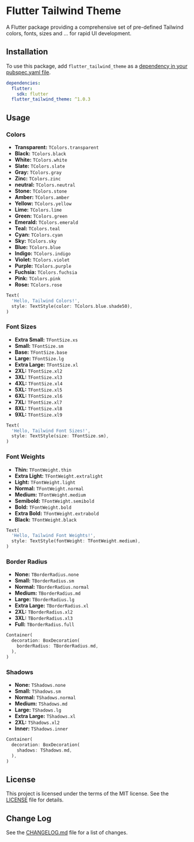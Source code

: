 # Flutter Tailwind Theme

A Flutter package providing a comprehensive set of pre-defined Tailwind colors, fonts, sizes and ... for rapid UI development.

## Installation

To use this package, add `flutter_tailwind_theme` as a [dependency in your pubspec.yaml file](https://flutter.dev/docs/development/packages-and-plugins/using-packages).

```yaml
dependencies:
  flutter:
    sdk: flutter
  flutter_tailwind_theme: ^1.0.3
```

## Usage

### Colors

- **Transparent:** `TColors.transparent`
- **Black:** `TColors.black`
- **White:** `TColors.white`
- **Slate:** `TColors.slate`
- **Gray:** `TColors.gray`
- **Zinc:** `TColors.zinc`
- **neutral:** `TColors.neutral`
- **Stone:** `TColors.stone`
- **Amber:** `TColors.amber`
- **Yellow:** `TColors.yellow`
- **Lime:** `TColors.lime`
- **Green:** `TColors.green`
- **Emerald:** `TColors.emerald`
- **Teal:** `TColors.teal`
- **Cyan:** `TColors.cyan`
- **Sky:** `TColors.sky`
- **Blue:** `TColors.blue`
- **Indigo:** `TColors.indigo`
- **Violet:** `TColors.violet`
- **Purple:** `TColors.purple`
- **Fuchsia:** `TColors.fuchsia`
- **Pink:** `TColors.pink`
- **Rose:** `TColors.rose`

```dart
Text(
  'Hello, Tailwind Colors!',
  style: TextStyle(color: TColors.blue.shade50),
)
```

### Font Sizes

- **Extra Small:** `TFontSize.xs`
- **Small:** `TFontSize.sm`
- **Base:** `TFontSize.base`
- **Large:** `TFontSize.lg`
- **Extra Large:** `TFontSize.xl`
- **2XL:** `TFontSize.xl2`
- **3XL:** `TFontSize.xl3`
- **4XL:** `TFontSize.xl4`
- **5XL:** `TFontSize.xl5`
- **6XL:** `TFontSize.xl6`
- **7XL:** `TFontSize.xl7`
- **8XL:** `TFontSize.xl8`
- **9XL:** `TFontSize.xl9`

```dart
Text(
  'Hello, Tailwind Font Sizes!',
  style: TextStyle(size: TFontSize.sm),
)
```


### Font Weights

- **Thin:** `TFontWeight.thin`
- **Extra Light:** `TFontWeight.extralight`
- **Light:** `TFontWeight.light`
- **Normal:** `TFontWeight.normal`
- **Medium:** `TFontWeight.medium`
- **Semibold:** `TFontWeight.semibold`
- **Bold:** `TFontWeight.bold`
- **Extra Bold:** `TFontWeight.extrabold`
- **Black:** `TFontWeight.black`

```dart
Text(
  'Hello, Tailwind Font Weights!',
  style: TextStyle(fontWeight: TFontWeight.medium),
)
```

### Border Radius

- **None:** `TBorderRadius.none`
- **Small:** `TBorderRadius.sm`
- **Normal:** `TBorderRadius.normal`
- **Medium:** `TBorderRadius.md`
- **Large:** `TBorderRadius.lg`
- **Extra Large:** `TBorderRadius.xl`
- **2XL:** `TBorderRadius.xl2`
- **3XL:** `TBorderRadius.xl3`
- **Full:** `TBorderRadius.full`

```dart
Container(
  decoration: BoxDecoration(
    borderRadius: TBorderRadius.md,
  ),
)
```


### Shadows

- **None:** `TShadows.none`
- **Small:** `TShadows.sm`
- **Normal:** `TShadows.normal`
- **Medium:** `TShadows.md`
- **Large:** `TShadows.lg`
- **Extra Large:** `TShadows.xl`
- **2XL:** `TShadows.xl2`
- **Inner:** `TShadows.inner`

```dart
Container(
  decoration: BoxDecoration(
    shadows: TShadows.md,
  ),
)
```


## License

This project is licensed under the terms of the MIT license. See the [LICENSE](LICENSE) file for details.

## Change Log

See the [CHANGELOG.md](CHANGELOG.md) file for a list of changes.
